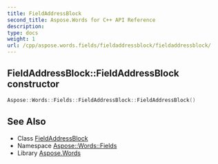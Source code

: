 ```yaml
---
title: FieldAddressBlock
second_title: Aspose.Words for C++ API Reference
description: 
type: docs
weight: 1
url: /cpp/aspose.words.fields/fieldaddressblock/fieldaddressblock/
---
```

## FieldAddressBlock::FieldAddressBlock constructor




```cpp
Aspose::Words::Fields::FieldAddressBlock::FieldAddressBlock()
```

## See Also

* Class [FieldAddressBlock](../)
* Namespace [Aspose::Words::Fields](../../)
* Library [Aspose.Words](../../../)
